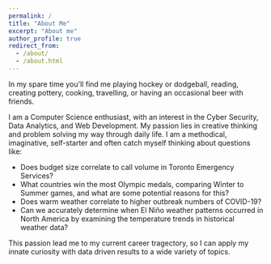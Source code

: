 ```yaml
---
permalink: /
title: "About Me"
excerpt: "About me"
author_profile: true
redirect_from: 
  - /about/
  - /about.html
---
```



In my spare time you'll find me playing hockey or dodgeball, reading, creating pottery, cooking, travelling, or having an occasional beer with friends. 

I am a Computer Science enthusiast, with an interest in the Cyber Security, Data Analytics, and Web Development. My passion lies in creative thinking and problem solving my way through daily life. I am a methodical, imaginative, self-starter and often catch myself thinking about questions like: 
* Does budget size correlate to call volume in Toronto Emergency Services? 
* What countries win the most Olympic medals, comparing Winter to Summer games, and what are some potential reasons for this? 
* Does warm weather correlate to higher outbreak numbers of COVID-19? 
* Can we accurately determine when El Niño weather patterns occurred in North America by examining the temperature trends in historical weather data? 

This passion lead me to my current career tragectory, so I can apply my innate curiosity with data driven results to a wide variety of topics. 